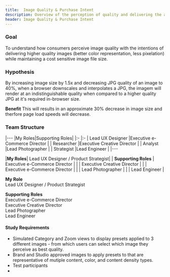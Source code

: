 ```yaml
---
title:  Image Quality & Purchase Intent
description: Overview of the perception of quality and delivering the appropriate quality image based on a customers liklihood to purchase
header: Image Quality & Purchase Intent
---
```


### Goal
To understand how consumers perceive image quality with the intentions of delivering higher quality images (better color representation, less pixelation) while maintaining a cost sensitive image file size.

### Hypothesis
By increasing image size by 1.5x and decreasing JPG quality of an image to 40%, when a browser downscales and interpolates a JPG, the imagem will render at an indistinguishable quality when compared to a higher quality JPG at it's required in-browser size. 

**Benefit** This will results in an approximate 30% decrease in image size and therfore page load speeds will decrease. 

### Team Structure
|--- 
|My Roles|Supporting Roles| 
|:- |:- 
| Lead UX Designer |Executive e-Commerce Director | 
| Researcher |Executive Creative Director |
| Analyst |Lead Photographer |
| Strategist |Lead Engineer |
|--- 

|**My Roles**| Lead UX Designer / Product Strategist|
| **Supporting Roles** |  Executive e-Commerce Director  |
| |  Executive Creative Director |
| |  Executive e-Commerce Director | 
| |  Lead Photographer |
| |  Lead Engineer |

**My Role**  
Lead UX Designer / Product Strategist  
  
**Supporting Roles**  
Executive e-Commerce Director  
Executive Creative Director  
Lead Photographer  
Lead Engineer  

#### Study Requirements
* Simulated Category and Zoom views to display presets applied to 3 different images - from which users can select which image they perceive as best quality.
* Brand and Studio approved images to apply presets to that are representative of mutiple content, color, and content density types.
* Test participants
* 
